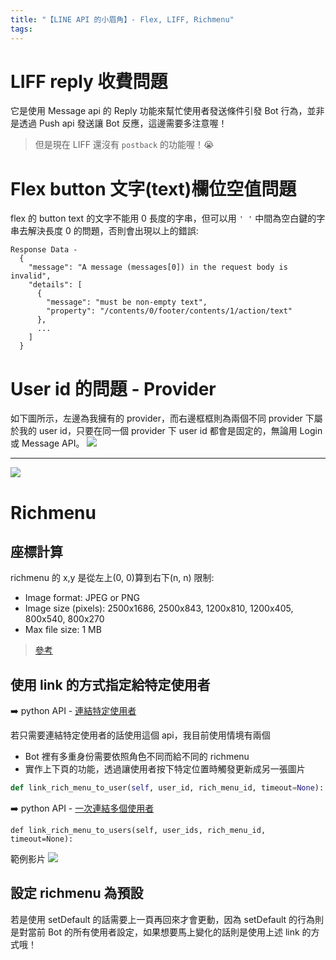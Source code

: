 ```yaml
---
title: "【LINE API 的小眉角】- Flex, LIFF, Richmenu"
tags:
---
```


# LIFF reply 收費問題

它是使用 Message api 的 Reply 功能來幫忙使用者發送條件引發 Bot 行為，並非是透過 Push api 發送讓 Bot 反應，這邊需要多注意喔！

> 但是現在 LIFF 還沒有 `postback` 的功能喔！😭

# Flex button 文字(text)欄位空值問題

flex 的 button text 的文字不能用 0 長度的字串，但可以用 `' '` 中間為空白鍵的字串去解決長度 0 的問題，否則會出現以上的錯誤:

```
Response Data -
  {
    "message": "A message (messages[0]) in the request body is invalid",
    "details": [
      {
        "message": "must be non-empty text",
        "property": "/contents/0/footer/contents/1/action/text"
      },
      ...
    ]
  }
```

# User id 的問題 - Provider

如下圖所示，左邊為我擁有的 provider，而右邊框框則為兩個不同 provider 下屬於我的 user id，只要在同一個 provider 下 user id 都會是固定的，無論用 Login 或 Message API。
![](https://i.imgur.com/gqRltSU.png)

---

![](https://i.imgur.com/8rXmRy7.png)

# Richmenu

## 座標計算

richmenu 的 x,y 是從左上(0, 0)算到右下(n, n)
限制:

- Image format: JPEG or PNG
- Image size (pixels): 2500x1686, 2500x843, 1200x810, 1200x405, 800x540, 800x270
- Max file size: 1 MB

> [參考](https://developers.line.biz/en/docs/messaging-api/using-rich-menus/#creating-a-rich-menu-using-the-messaging-api)

## 使用 link 的方式指定給特定使用者

➡️ python API - [連結特定使用者](https://github.com/line/line-bot-sdk-python/blob/master/linebot/api.py#L640)

若只需要連結特定使用者的話使用這個 api，我目前使用情境有兩個

- Bot 裡有多重身份需要依照角色不同而給不同的 richmenu
- 實作上下頁的功能，透過讓使用者按下特定位置時觸發更新成另一張圖片

```python
def link_rich_menu_to_user(self, user_id, rich_menu_id, timeout=None):
```

➡️ python API - [一次連結多個使用者](https://github.com/line/line-bot-sdk-python/blob/master/linebot/api.py#L661)

```
def link_rich_menu_to_users(self, user_ids, rich_menu_id, timeout=None):
```

範例影片
![](https://i.imgur.com/nFA7A7p.gif)

## 設定 richmenu 為預設

若是使用 setDefault 的話需要上一頁再回來才會更動，因為 setDefault 的行為則是對當前 Bot 的所有使用者設定，如果想要馬上變化的話則是使用上述 link 的方式哦！
